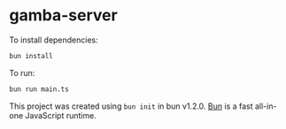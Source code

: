 # gamba-server

To install dependencies:

```bash
bun install
```

To run:

```bash
bun run main.ts
```

This project was created using `bun init` in bun v1.2.0. [Bun](https://bun.sh) is a fast all-in-one JavaScript runtime.
